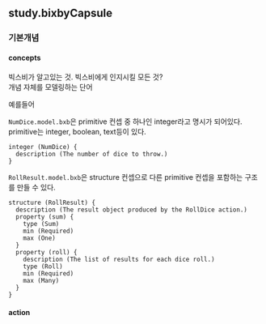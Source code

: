 ## study.bixbyCapsule

### 기본개념

#### concepts

빅스비가 알고있는 것. 빅스비에게 인지시킬 모든 것?  
개념 자체를 모델링하는 단어

예를들어  

 `NumDice.model.bxb`은 primitive 컨셉 중 하나인 integer라고 명시가 되어있다.  
 primitive는 integer, boolean, text등이 있다.

```
integer (NumDice) {
  description (The number of dice to throw.)
}
```

`RollResult.model.bxb`은 structure 컨셉으로 다른 primitive 컨셉을 포함하는 구조를 만들 수 있다.
```
structure (RollResult) {
  description (The result object produced by the RollDice action.)
  property (sum) {
    type (Sum)
    min (Required)
    max (One)
  }
  property (roll) {
    description (The list of results for each dice roll.)
    type (Roll)
    min (Required)
    max (Many)
  }      
}

```

#### action
